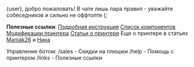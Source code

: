 {user}, добро пожаловать!
В чате лишь пара правил - уважайте собеседников и сильно не оффтопте (;

**Полезные ссылки**:
[Подробная инструкция](https://www.redbot.info/pages/ru/printers/v1/assembly/)
[Список компонентов](https://www.redbot.info/pages/ru/printers/v1/bom/prints/)
[Модификации принтера](https://www.redbot.info/pages/ru/printers/v1/mods/)
[Статьи о принтере](http://3dtoday.ru/tag/Re-D-bot/)
Еще о принтере в статьях [Maniak26](http://3dtoday.ru/blogs/maniak26/) и [Ника](http://3dtoday.ru/blogs/nickrimmer/)

Управление ботом:
/sales - Скидки на плюшки
/help  - Помощь с принтером
/links - Полезные ссылки
